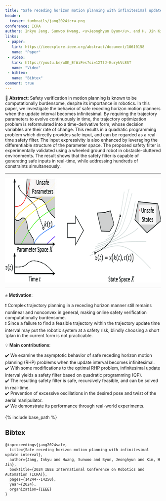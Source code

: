 ```yaml
---
title: "Safe receding horizon motion planning with infinitesimal update interval"
header:
  teaser: tumbnails/jang2024icra.png
conference: ICRA
authors: Inkyu Jang, Sunwoo Hwang, <u>Jeonghyun Byun</u>, and H. Jin Kim
links:
 - paper:
   link: https://ieeexplore.ieee.org/abstract/document/10610158
   name: "Paper"
 - video:
   link: https://youtu.be/wUK_EfWiFes?si=1XTlJ-EurykVc8ST
   name: "Video"
 - bibtex: 
   name: "Bibtex"
comment: true
---
```


📃 **Abstract**: Safety verification in motion planning is known to be computationally burdensome, despite its importance in robotics. In this paper, we investigate the behavior of safe receding horizon motion planners when the update interval becomes infinitesimal. By requiring the trajectory parameters to evolve continuously in time, the trajectory optimization problem is reformulated into a time-derivative form, whose decision variables are their rate of change. This results in a quadratic programming problem which directly provides safe input, and can be regarded as a real-time safety filter. The input expressivity is also enhanced by leveraging the differentiable structure of the parameter space. The proposed safety filter is experimentally validated using a wheeled ground robot in obstacle-cluttered environments. The result shows that the safety filter is capable of generating safe inputs in real-time, while addressing hundreds of constraints simultaneously.

---

<center><img src="/images/tumbnails/jang2024icra.png" width="818" height="340"></center> 

--- 

✊ **Motivation**: 

❗ Complex trajectory planning in a receding horizon manner still remains nonlinear and nonconvex in general, making online safety verification computationally burdensome. <br>
❗ Since a failure to find a feasible trajectory within the trajectory update time interval may put the robotic system at a safety risk, blindly choosing a short τplan in the current form is not practicable.

💡 **Main contributions**: 

✔️ We examine the asymptotic behavior of safe receding horizon motion planning (RHP) problems when the update interval becomes infinitesimal. <br>
✔️ With some modifications to the optimal RHP problem, infinitesimal update interval yields a safety filter based on quadratic programming (QP). <br>
✔️ The resulting safety filter is safe, recursively feasible, and can be solved in real-time. <br>
✔️ Prevention of excessive oscillations in the desired pose and twist of the aerial manipulator. <br>
✔️ We demonstrate its performance through real-world experiments.

{% include base_path %}

## Bibtex <a id="bibtex"></a>
```
@inproceedings{jang2024safe,
  title={Safe receding horizon motion planning with infinitesimal update interval},
  author={Jang, Inkyu and Hwang, Sunwoo and Byun, Jeonghyun and Kim, H Jin},
  booktitle={2024 IEEE International Conference on Robotics and Automation (ICRA)},
  pages={14244--14250},
  year={2024},
  organization={IEEE}
}
```
